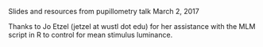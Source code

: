 Slides and resources from pupillometry talk March 2, 2017

Thanks to Jo Etzel (jetzel at wustl dot edu) for her assistance with the MLM script in R to control for mean stimulus luminance.

